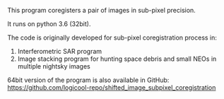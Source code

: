 This program coregisters a pair of images in sub-pixel precision.

It runs on python 3.6 (32bit).

The code is originally developed for sub-pixel coregistration process in:
1) Interferometric SAR program
2) Image stacking program for hunting space debris and small NEOs in multiple nightsky images

64bit version of the program is also available in GitHub:  
https://github.com/logicool-repo/shifted_image_subpixel_coregistration
